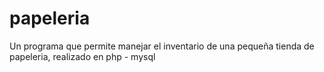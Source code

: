 # papeleria
Un programa que permite manejar el inventario de una pequeña tienda de papeleria, realizado en php - mysql
